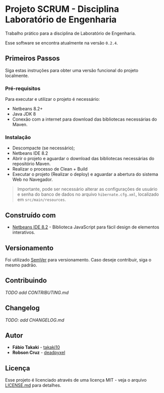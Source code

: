 # Projeto SCRUM - Disciplina Laboratório de Engenharia

Trabalho prático para a disciplina de Laboratório de Engenharia.

Esse software se encontra atualmente na versão `0.2.4`.

## Primeiros Passos

Siga estas instruções para obter uma versão funcional do projeto localmente.

### Pré-requisitos

Para executar e utilizar o projeto é necessário:

- Netbeans 8.2+
- Java JDK 8
- Conexão com a internet para download das bibliotecas necessárias do Maven.


### Instalação

- Descompacte (se necessário);
- Netbeans IDE 8.2
- Abrir o projeto e aguardar o download das bibliotecas necessárias do repositório Maven.
- Realizar o processo de Clean + Build
- Executar o projeto (Realizar o deploy) e aguardar a abertura do sistema Web no Navegador.

>Importante, pode ser necessário alterar as configurações de usuário e senha do banco de dados no arquivo `hibernate.cfg.xml`, localizado em `src/main/resources`.

## Construído com

* [Netbeans IDE 8.2](https://github.com/processing/p5.js) - Biblioteca JavaScript para fácil design de elementos interativos.

## Versionamento

Foi utilizado [SemVer](http://semver.org/) para versionamento. Caso deseje contribuir, siga o mesmo padrão.

## Contribuindo

_TODO add CONTRIBUTING.md_

## Changelog

_TODO: add CHANGELOG.md_

## Autor

* **Fábio Takaki** - [takaki10](https://github.com/takaki10)
* **Robson Cruz** - [deadpyxel](https://github.com/deadpyxel)


## Licença

Esse projeto é licenciado através de uma licença MIT - veja o arquivo [LICENSE.md](LICENSE.md) para detalhes.
